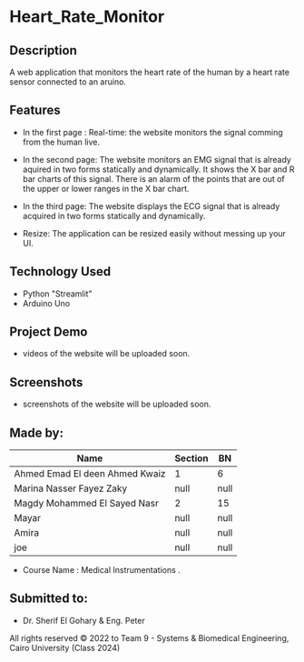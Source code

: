 # Heart_Rate_Monitor

## Description

A web application that monitors the heart rate of the human by a heart rate sensor connected to an aruino.

## Features

- In the first page :
    Real-time: the website monitors the signal comming from the human live.

- In the second page:
    The website monitors an EMG signal that is already aquired in two forms statically and dynamically.
    It shows the X bar and R bar charts of this signal.
    There is an alarm of the points that are out of the upper or lower ranges in the X bar chart.

- In the third page:
    The website displays the ECG signal that is already acquired in two forms statically and dynamically.

- Resize: The application can be resized easily without messing up your UI.

## Technology Used

- Python "Streamlit"
- Arduino Uno

## Project Demo

- videos of the website will be uploaded soon.

## Screenshots

- screenshots of the website will be uploaded soon.

## Made by:

| Name                           | Section | BN   |
| ------------------------------ | ------- | ---- |
| Ahmed Emad El deen Ahmed Kwaiz | 1       | 6    |
| Marina Nasser Fayez Zaky       | null    | null |
| Magdy Mohammed El Sayed Nasr   | 2       | 15   |
| Mayar                          | null    | null |
| Amira                          | null    | null |
| joe                            | null    | null |

- Course Name : Medical Instrumentations .

## Submitted to:

- Dr. Sherif El Gohary & Eng. Peter

All rights reserved © 2022 to Team 9 - Systems & Biomedical Engineering, Cairo University (Class 2024)
